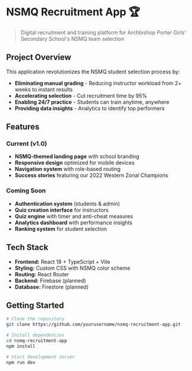 # NSMQ Recruitment App 🏆

> Digital recruitment and training platform for Archbishop Porter Girls' Secondary School's NSMQ team selection

##  Project Overview

This application revolutionizes the NSMQ student selection process by:
- **Eliminating manual grading** - Reducing instructor workload from 2+ weeks to instant results
- **Accelerating selection** - Cut recruitment time by 95%
- **Enabling 24/7 practice** - Students can train anytime, anywhere
- **Providing data insights** - Analytics to identify top performers

##  Features

### Current (v1.0)
-  **NSMQ-themed landing page** with school branding
-  **Responsive design** optimized for mobile devices
-  **Navigation system** with role-based routing
-  **Success stories** featuring our 2022 Western Zonal Champions

### Coming Soon
-  **Authentication system** (students & admin)
-  **Quiz creation interface** for instructors
-  **Quiz engine** with timer and anti-cheat measures
-  **Analytics dashboard** with performance insights
-  **Ranking system** for student selection

##  Tech Stack

- **Frontend:** React 18 + TypeScript + Vite
- **Styling:** Custom CSS with NSMQ color scheme
- **Routing:** React Router
- **Backend:** Firebase (planned)
- **Database:** Firestore (planned)

##  Getting Started

```bash
# Clone the repository
git clone https://github.com/yourusername/nsmq-recruitment-app.git

# Install dependencies
cd nsmq-recruitment-app
npm install

# Start development server
npm run dev